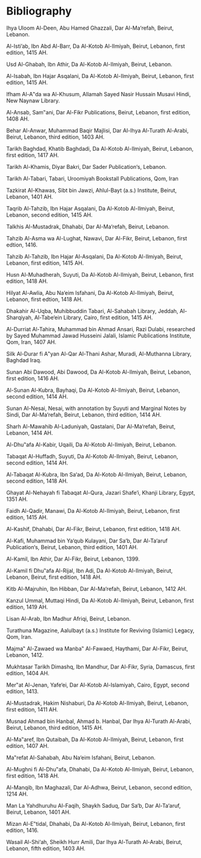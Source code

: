 Bibliography
============

Ihya Uloom Al-Deen, Abu Hamed Ghazzali, Dar Al-Ma‘refah, Beirut,
Lebanon.

Al-Isti’ab, Ibn Abd Al-Barr, Da Al-Kotob Al-Ilmiyah, Beirut, Lebanon,
first edition, 1415 AH.

Usd Al-Ghabah, Ibn Athir, Da Al-Kotob Al-Ilmiyah, Beirut, Lebanon.

Al-Isabah, Ibn Hajar Asqalani, Da Al-Kotob Al-Ilmiyah, Beirut, Lebanon,
first edition, 1415 AH.

Ifham Al-A‟da wa Al-Khusum, Allamah Sayed Nasir Hussain Musavi Hindi,
New Naynaw Library.

Al-Ansab, Sam‟ani, Dar Al-Fikr Publications, Beirut, Lebanon, first
edition, 1408 AH.

Behar Al-Anwar, Muhammad Baqir Majlisi, Dar Al-Ihya Al-Turath Al-Arabi,
Beirut, Lebanon, third edition, 1403 AH.

Tarikh Baghdad, Khatib Baghdadi, Da Al-Kotob Al-Ilmiyah, Beirut,
Lebanon, first edition, 1417 AH.

Tarikh Al-Khamis, Diyar Bakri, Dar Sader Publication‘s, Lebanon.

Tarikh Al-Tabari, Tabari, Uroomiyah Bookstall Publications, Qom, Iran

Tazkirat Al-Khawas, Sibt bin Jawzi, Ahlul-Bayt (a.s.) Institute, Beirut,
Lebanon, 1401 AH.

Taqrib Al-Tahzib, Ibn Hajar Asqalani, Da Al-Kotob Al-Ilmiyah, Beirut,
Lebanon, second edition, 1415 AH.

Talkhis Al-Mustadrak, Dhahabi, Dar Al-Ma‘refah, Beirut, Lebanon.

Tahzib Al-Asma wa Al-Lughat, Nawavi, Dar Al-Fikr, Beirut, Lebanon, first
edtion, 1416.

Tahzib Al-Tahzib, Ibn Hajar Al-Asqalani, Da Al-Kotob Al-Ilmiyah, Beirut,
Lebanon, first edition, 1415 AH.

Husn Al-Muhadherah, Suyuti, Da Al-Kotob Al-Ilmiyah, Beirut, Lebanon,
first edition, 1418 AH.

Hilyat Al-Awlia, Abu Na‘eim Isfahani, Da Al-Kotob Al-Ilmiyah, Beirut,
Lebanon, first edtion, 1418 AH.

Dhakahir Al-Uqba, Muhibbuddin Tabari, Al-Sahabah Library, Jeddah, Al-
Sharqiyah, Al-Tabe‘ein Library, Cairo, first edition, 1415 AH.

Al-Durriat Al-Tahira, Muhammad bin Ahmad Ansari, Razi Dulabi, researched
by Sayed Muhammad Jawad Husseini Jalali, Islamic Publications Institute,
Qom, Iran, 1407 AH.

Silk Al-Durar fi A‟yan Al-Qar Al-Thani Ashar, Muradi, Al-Muthanna
Library, Baghdad Iraq.

Sunan Abi Dawood, Abi Dawood, Da Al-Kotob Al-Ilmiyah, Beirut, Lebanon,
first edition, 1416 AH.

Al-Sunan Al-Kubra, Bayhaqi, Da Al-Kotob Al-Ilmiyah, Beirut, Lebanon,
second edition, 1414 AH.

Sunan Al-Nesai, Nesai, with annotation by Suyuti and Marginal Notes by
Sindi, Dar Al-Ma‘refah, Beirut, Lebanon, third edition, 1414 AH.

Sharh Al-Mawahib Al-Laduniyah, Qastalani, Dar Al-Ma‘refah, Beirut,
Lebanon, 1414 AH.

Al-Dhu‟afa Al-Kabir, Uqaili, Da Al-Kotob Al-Ilmiyah, Beirut, Lebanon.

Tabaqat Al-Huffadh, Suyuti, Da Al-Kotob Al-Ilmiyah, Beirut, Lebanon,
second edition, 1414 AH.

Al-Tabaqat Al-Kubra, Ibn Sa‘ad, Da Al-Kotob Al-Ilmiyah, Beirut, Lebanon,
second edition, 1418 AH.

Ghayat Al-Nehayah fi Tabaqat Al-Qura, Jazari Shafe‘i, Khanji Library,
Egypt, 1351 AH.

Faidh Al-Qadir, Manawi, Da Al-Kotob Al-Ilmiyah, Beirut, Lebanon, first
edition, 1415 AH.

Al-Kashif, Dhahabi, Dar Al-Fikr, Beirut, Lebanon, first edition, 1418
AH.

Al-Kafi, Muhammad bin Ya‘qub Kulayani, Dar Sa‘b, Dar Al-Ta‘aruf
Publication‘s, Beirut, Lebanon, third edition, 1401 AH.

Al-Kamil, Ibn Athir, Dar Al-Fikr, Beirut, Lebanon, 1399.

Al-Kamil fi Dhu‟afa Al-Rijal, Ibn Adi, Da Al-Kotob Al-Ilmiyah, Beirut,
Lebanon, Beirut, first edition, 1418 AH.

Kitb Al-Majruhin, Ibn Hibban, Dar Al-Ma‘refah, Beirut, Lebanon, 1412 AH.

Kanzul Ummal, Muttaqi Hindi, Da Al-Kotob Al-Ilmiyah, Beirut, Lebanon,
first edition, 1419 AH.

Lisan Al-Arab, Ibn Madhur Afriqi, Beirut, Lebanon.

Turathuna Magazine, Aalulbayt (a.s.) Institute for Reviving (Islamic)
Legacy, Qom, Iran.

Majma‟ Al-Zawaed wa Manba‟ Al-Fawaed, Haythami, Dar Al-Fikr, Beirut,
Lebanon, 1412.

Mukhtasar Tarikh Dimashq, Ibn Mandhur, Dar Al-Fikr, Syria, Damascus,
first edition, 1404 AH.

Mer‟at Al-Jenan, Yafe‘ei, Dar Al-Kotob Al-Islamiyah, Cairo, Egypt,
second edition, 1413.

Al-Mustadrak, Hakim Nishaburi, Da Al-Kotob Al-Ilmiyah, Beirut, Lebanon,
first edition, 1411 AH.

Musnad Ahmad bin Hanbal, Ahmad b. Hanbal, Dar Ihya Al-Turath Al-Arabi,
Beirut, Lebanon, third edition, 1415 AH.

Al-Ma‟aref, Ibn Qutaibah, Da Al-Kotob Al-Ilmiyah, Beirut, Lebanon, first
edition, 1407 AH.

Ma‟refat Al-Sahabah, Abu Na‘eim Isfahani, Beirut, Lebanon.

Al-Mughni fi Al-Dhu‟afa, Dhahabi, Da Al-Kotob Al-Ilmiyah, Beirut,
Lebanon, first edition, 1418 AH.

Al-Manqib, Ibn Maghazali, Dar Al-Adhwa, Beirut, Lebanon, second edition,
1214 AH.

Man La Yahdhuruhu Al-Faqih, Shaykh Saduq, Dar Sa‘b, Dar Al-Ta‘aruf,
Beirut, Lebanon, 1401 AH.

Mizan Al-E‟tidal, Dhahabi, Da Al-Kotob Al-Ilmiyah, Beirut, Lebanon,
first edition, 1416.

Wasail Al-Shi‘ah, Sheikh Hurr Amili, Dar Ihya Al-Turath Al-Arabi,
Beirut, Lebanon, fifth edition, 1403 AH.



